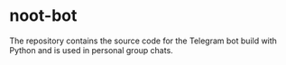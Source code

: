 # noot-bot

The repository contains the source code for the Telegram bot build with Python and is used in personal group chats.
